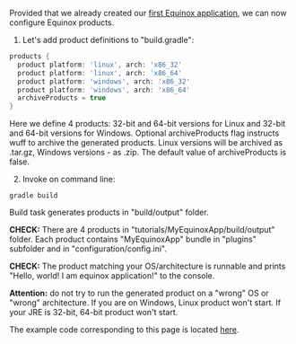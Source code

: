 Provided that we already created our [first Equinox application](Create-first-Equinox-application), we can now configure Equinox products.

1. Let's add product definitions to "build.gradle":

  ```groovy
  products {
    product platform: 'linux', arch: 'x86_32'
    product platform: 'linux', arch: 'x86_64'
    product platform: 'windows', arch: 'x86_32'
    product platform: 'windows', arch: 'x86_64'
    archiveProducts = true
  }
  ```

  Here we define 4 products: 32-bit and 64-bit versions for Linux and 32-bit and 64-bit versions for Windows.
  Optional archiveProducts flag instructs wuff to archive the generated products. Linux versions will be 
  archived as .tar.gz, Windows versions - as .zip. The default value of archiveProducts is false.

2. Invoke on command line:

  ```shell
  gradle build
  ```

  Build task generates products in "build/output" folder.

  **CHECK:** There are 4 products in "tutorials/MyEquinoxApp/build/output" folder. Each product contains "MyEquinoxApp" bundle in "plugins" subfolder and in "configuration/config.ini". 

  **CHECK:** The product matching your OS/architecture is runnable and prints "Hello, world! I am equinox application!" to the console.

  **Attention:** do not try to run the generated product on a "wrong" OS or "wrong" architecture. 
  If you are on Windows, Linux product won't start. If your JRE is 32-bit, 64-bit product won't start.

The example code corresponding to this page is located [here](../tree/master/tutorialExamples/EquinoxApp-2).